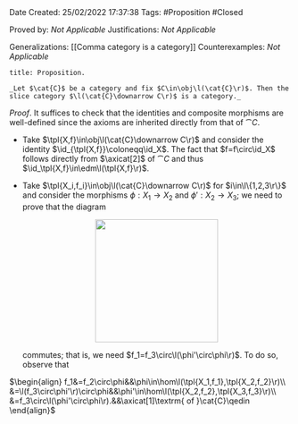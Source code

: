 <br />
<br />

Date Created: 25/02/2022 17:37:38
Tags: #Proposition #Closed 

Proved by: _Not Applicable_
Justifications: _Not Applicable_

Generalizations: [[Comma category is a category]]
Counterexamples: _Not Applicable_

``` ad-Proposition
title: Proposition.

_Let $\cat{C}$ be a category and fix $C\in\obj\l(\cat{C}\r)$. Then the slice category $\l(\cat{C}\downarrow C\r)$ is a category._

```

_Proof_. It suffices to check that the identities and composite morphisms are well-defined since the axioms are inherited directly from that of $\cat{C}$.
* Take $\tpl{X,f}\in\obj\l(\cat{C}\downarrow C\r)$ and consider the identity $\id_{\tpl{X,f}}\coloneqq\id_X$. The fact that $f=f\circ\id_X$ follows directly from $\axicat[2]$ of $\cat{C}$ and thus $\id_\tpl{X,f}\in\edm\l(\tpl{X,f}\r)$.
* Take $\tpl{X_i,f_i}\in\obj\l(\cat{C}\downarrow C\r)$ for $i\in\l\{1,2,3\r\}$ and consider the morphisms $\phi:X_1\to X_2$ and $\phi':X_2\to X_3$; we need to prove that the diagram
    <center><img src="https://raw.githubusercontent.com/zhaoshenzhai/MathWiki/master/Images/2022-02-25_175305/image.svg", width=220></center>

    commutes; that is, we need $f_1=f_3\circ\l(\phi'\circ\phi\r)$. To do so, observe that
    
$\begin{align}
    f_1&=f_2\circ\phi&&\phi\in\hom\l(\tpl{X_1,f_1},\tpl{X_2,f_2}\r)\\
    &=\l(f_3\circ\phi'\r)\circ\phi&&\phi'\in\hom\l(\tpl{X_2,f_2},\tpl{X_3,f_3}\r)\\
    &=f_3\circ\l(\phi'\circ\phi\r).&&\axicat[1]\textrm{ of }\cat{C}\qedin
\end{align}$
